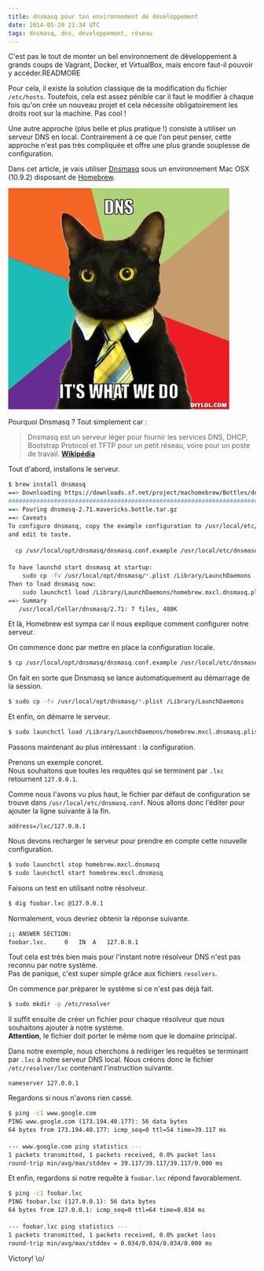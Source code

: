 ```yaml
---
title: dnsmasq pour ton environnement de développement
date: 2014-05-20 21:34 UTC
tags: dnsmasq, dns, développement, réseau
---
```


C'est pas le tout de monter un bel environnement de développement à grands coups de Vagrant, Docker, et VirtualBox, mais encore faut-il pouvoir y accéder.READMORE

Pour cela, il existe la solution classique de la modification du fichier `/etc/hosts`. Toutefois, cela est assez pénible car il faut le modifier à chaque fois qu'on crée un nouveau projet et cela nécessite obligatoirement les droits root sur la machine. Pas cool !

Une autre approche (plus belle et plus pratique !) consiste à utiliser un serveur DNS en local. Contrairement à ce que l'on peut penser, cette approche n'est pas très compliquée et offre une plus grande souplesse de configuration.

Dans cet article, je vais utiliser [Dnsmasq](http://www.thekelleys.org.uk/dnsmasq/doc.html) sous un environnement Mac OSX (10.9.2) disposant de [Homebrew](http://brew.sh/).

![DNS Cat!](images/dnsmasq/dns-cat.jpg)

Pourquoi Dnsmasq ? Tout simplement car :

> Dnsmasq est un serveur léger pour fournir les services DNS, DHCP, Bootstrap Protocol et TFTP pour un petit réseau, voire pour un poste de travail. **[Wikipédia](http://fr.wikipedia.org/wiki/Dnsmasq)**

Tout d'abord, installons le serveur.

```sh
$ brew install dnsmasq
==> Downloading https://downloads.sf.net/project/machomebrew/Bottles/dnsmasq-2.71.mavericks.bottle.tar.gz
######################################################################## 100,0%
==> Pouring dnsmasq-2.71.mavericks.bottle.tar.gz
==> Caveats
To configure dnsmasq, copy the example configuration to /usr/local/etc/dnsmasq.conf
and edit to taste.

  cp /usr/local/opt/dnsmasq/dnsmasq.conf.example /usr/local/etc/dnsmasq.conf

To have launchd start dnsmasq at startup:
    sudo cp -fv /usr/local/opt/dnsmasq/*.plist /Library/LaunchDaemons
Then to load dnsmasq now:
    sudo launchctl load /Library/LaunchDaemons/homebrew.mxcl.dnsmasq.plist
==> Summary
   /usr/local/Cellar/dnsmasq/2.71: 7 files, 488K
```

Et là, Homebrew est sympa car il nous explique comment configurer notre serveur.

On commence donc par mettre en place la configuration locale.

```sh
$ cp /usr/local/opt/dnsmasq/dnsmasq.conf.example /usr/local/etc/dnsmasq.conf
```

On fait en sorte que Dnsmasq se lance automatiquement au démarrage de la session.

```sh
$ sudo cp -fv /usr/local/opt/dnsmasq/*.plist /Library/LaunchDaemons
```

Et enfin, on démarre le serveur.

```sh
$ sudo launchctl load /Library/LaunchDaemons/homebrew.mxcl.dnsmasq.plist
```

Passons maintenant au plus intéressant : la configuration.  

Prenons un exemple concret.  
Nous souhaitons que toutes les requêtes qui se terminent par `.lxc` retournent `127.0.0.1`.

Comme nous l'avons vu plus haut, le fichier par défaut de configuration se trouve dans `/usr/local/etc/dnsmasq.conf`. Nous allons donc l'éditer pour ajouter la ligne suivante à la fin.

```
address=/lxc/127.0.0.1
```

Nous devons recharger le serveur pour prendre en compte cette nouvelle configuration.

```sh
$ sudo launchctl stop homebrew.mxcl.dnsmasq
$ sudo launchctl start homebrew.mxcl.dnsmasq
```

Faisons un test en utilisant notre résolveur.

```sh
$ dig foobar.lxc @127.0.0.1
```

Normalement, vous devriez obtenir la réponse suivante.

```sh
;; ANSWER SECTION:
foobar.lxc.     0   IN  A   127.0.0.1
```

Tout cela est très bien mais pour l'instant notre résolveur DNS n'est pas reconnu par notre système.  
Pas de panique, c'est super simple grâce aux fichiers `resolvers`.

On commence par préparer le système si ce n'est pas déjà fait.

```sh
$ sudo mkdir -p /etc/resolver
```

Il suffit ensuite de créer un fichier pour chaque résolveur que nous souhaitons ajouter à notre système.  
**Attention**, le fichier doit porter le même nom que le domaine principal.

Dans notre exemple, nous cherchons à rediriger les requêtes se terminant par `.lxc` à notre serveur DNS local. Nous créons donc le fichier `/etc/resolver/lxc` contenant l'instruction suivante.

```
nameserver 127.0.0.1
```

Regardons si nous n'avons rien cassé.

```sh
$ ping -c1 www.google.com
PING www.google.com (173.194.40.177): 56 data bytes
64 bytes from 173.194.40.177: icmp_seq=0 ttl=54 time=39.117 ms

--- www.google.com ping statistics ---
1 packets transmitted, 1 packets received, 0.0% packet loss
round-trip min/avg/max/stddev = 39.117/39.117/39.117/0.000 ms
```

Et enfin, regardons si notre requête à `foobar.lxc` répond favorablement.

```sh
$ ping -c1 foobar.lxc
PING foobar.lxc (127.0.0.1): 56 data bytes
64 bytes from 127.0.0.1: icmp_seq=0 ttl=64 time=0.034 ms

--- foobar.lxc ping statistics ---
1 packets transmitted, 1 packets received, 0.0% packet loss
round-trip min/avg/max/stddev = 0.034/0.034/0.034/0.000 ms
```

Victory! \o/
